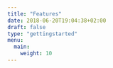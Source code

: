```yaml
---
title: "Features"
date: 2018-06-20T19:04:38+02:00
draft: false
type: "gettingstarted"
menu:
  main:
    weight: 10
---
```

